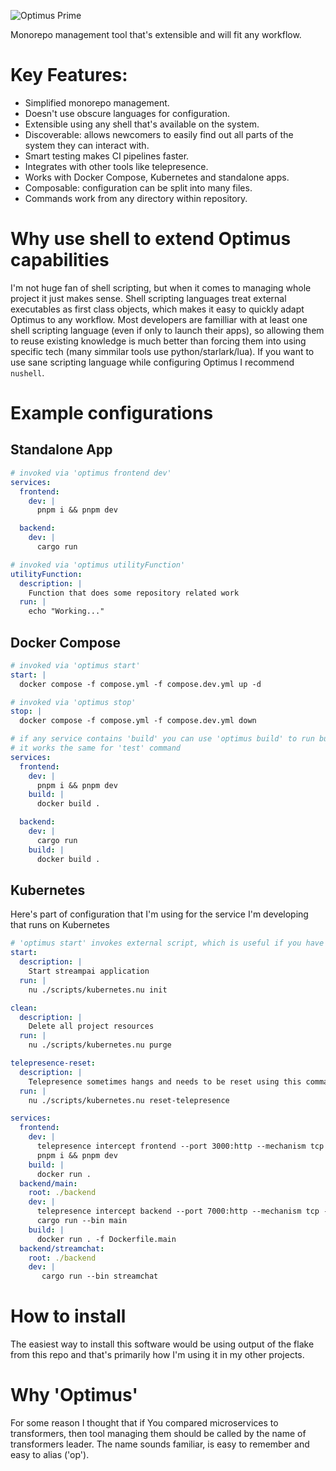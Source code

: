 ![Optimus Prime](https://www.dexerto.com/cdn-cgi/image/width=3840,quality=75,format=auto/https://editors.dexerto.com/wp-content/uploads/2023/04/21/Transformers-1.jpg)

Monorepo management tool that's extensible and will fit any workflow.

# Key Features:

- Simplified monorepo management.
- Doesn't use obscure languages for configuration.
- Extensible using any shell that's available on the system.
- Discoverable: allows newcomers to easily find out all parts of the system they can interact with.
- Smart testing makes CI pipelines faster.
- Integrates with other tools like telepresence.
- Works with Docker Compose, Kubernetes and standalone apps.
- Composable: configuration can be split into many files.
- Commands work from any directory within repository.

# Why use shell to extend Optimus capabilities

I'm not huge fan of shell scripting, but when it comes to managing whole project it just makes sense. Shell scripting languages treat external executables as first class objects, which makes it easy to quickly adapt Optimus to any workflow. Most developers are familliar with at least one shell scripting language (even if only to launch their apps), so allowing them to reuse existing knowledge is much better than forcing them into using specific tech (many simmilar tools use python/starlark/lua). If you want to use sane scripting language while configuring Optimus I recommend `nushell`.

# Example configurations

## Standalone App

```yaml
# invoked via 'optimus frontend dev'
services:
  frontend:
    dev: |
      pnpm i && pnpm dev

  backend:
    dev: |
      cargo run

# invoked via 'optimus utilityFunction'
utilityFunction:
  description: |
    Function that does some repository related work
  run: |
    echo "Working..."
```

## Docker Compose

```yaml
# invoked via 'optimus start'
start: |
  docker compose -f compose.yml -f compose.dev.yml up -d

# invoked via 'optimus stop'
stop: |
  docker compose -f compose.yml -f compose.dev.yml down

# if any service contains 'build' you can use 'optimus build' to run builds in all services cocurrently
# it works the same for 'test' command
services:
  frontend:
    dev: |
      pnpm i && pnpm dev
    build: |
      docker build .

  backend:
    dev: |
      cargo run
    build: |
      docker build .
```

## Kubernetes

Here's part of configuration that I'm using for the service I'm developing that runs on Kubernetes
```yaml
# 'optimus start' invokes external script, which is useful if you have more logic to some step
start:
  description: |
    Start streampai application
  run: |
    nu ./scripts/kubernetes.nu init

clean: 
  description: |
    Delete all project resources
  run: |
    nu ./scripts/kubernetes.nu purge

telepresence-reset: 
  description: |
    Telepresence sometimes hangs and needs to be reset using this command
  run: |
    nu ./scripts/kubernetes.nu reset-telepresence     

services:
  frontend:
    dev: |
      telepresence intercept frontend --port 3000:http --mechanism tcp --namespace streampai
      pnpm i && pnpm dev
    build: |
      docker run .
  backend/main:
    root: ./backend
    dev: |
      telepresence intercept backend --port 7000:http --mechanism tcp --namespace streampai
      cargo run --bin main
    build: |
      docker run . -f Dockerfile.main
  backend/streamchat:
    root: ./backend
    dev: |
       cargo run --bin streamchat
```


# How to install

The easiest way to install this software would be using output of the flake from this repo and that's primarily how I'm using it in my other projects.

# Why 'Optimus'

For some reason I thought that if You compared microservices to transformers, then tool managing them should be called by the name of transformers leader. The name sounds familiar, is easy to remember and easy to alias ('op'). 